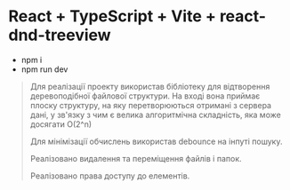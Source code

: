 # React + TypeScript + Vite + react-dnd-treeview

- npm i
- npm run dev

> Для реалізації проекту використав бібліотеку для відтворення
> деревоподібної файлової структури. На вході вона приймає плоску
> структуру, на яку перетворюються отримані з сервера дані, у зв'язку з
> чим є велика алгоритмічна складність, яка може досягати O(2^n)
>
> Для мінімізації обчислень використав debounce на інпуті пошуку.
>
> Реалізовано видалення та переміщення файлів і папок.
>
> Реалізовано права доступу до елементів.
